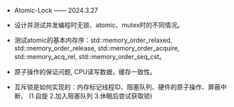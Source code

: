 + Atomic-Lock —— 2024.3.27

+ 设计并测试并发编程时无锁、atomic、mutex时的不同情况。

+ 测试atomic的基本内存序：std::memory_order_relaxed, std::memory_order_release, std::memory_order_acquire, std::memory_acq_rel, std::memory_order_seq_cst。

+ 原子操作的保证问题, CPU读写数据，缓存一致性。

+ 互斥锁是如何实现的：内存标记线程ID、阻塞队列、硬件的原子操作、屏蔽中断、 (1.自旋 2.加入阻塞队列 3.休眠后尝试获取锁)
